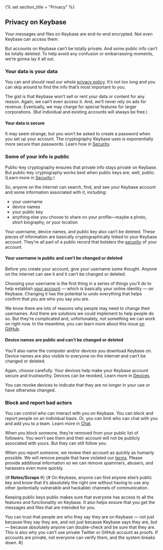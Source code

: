 {% set section_title = "Privacy" %}

## Privacy on Keybase  
Your messages and files on Keybase are end-to-end encrypted. Not even Keybase can access them.  

But accounts on Keybase can’t be totally private. And some public info can’t be totally deleted. To help avoid any confusion or embarrassing moments, we’re gonna lay it all out.

### Your data is your data 
You can and should read our whole [privacy policy](https://keybase.io/docs/privacypolicy). It’s not too long and you can skip around to find the info that’s most important to you. 

The gist is that Keybase won’t sell or rent your data or content for any reason. Again, we can’t even access it. And, we’ll never rely on ads for revenue. Eventually, we may charge for special features for larger corporations. (But individual and existing accounts will always be free.)
 
#### Your data is secure
It may seem strange, but you won’t be asked to create a password when you set up your account. The cryptography Keybase uses is exponentially more secure than passwords. Learn how in [Security](/getting-started/security).

### Some of your info is public 
Public-key cryptography ensures that private info stays private on Keybase. But public-key cryptography works best when public keys are, well, public. (Learn more in [Security](getting-started/security).)

So, anyone on the internet can search, find, and see your Keybase account and some information associated with it, including:
* your username 
* device names 
* your public key
* anything else you choose to share on your profile—maybe a photo, short biography, or your location 

Your username, device names, and public key also can’t be deleted. These pieces of information are basically cryptographically linked to your Keybase account. They’re all part of a public record that bolsters the [security](getting-started/security) of your account. 

#### Your username is public and can’t be changed or deleted 
Before you create your account, give your username some thought. Anyone on the internet can see it and it can’t be changed or deleted.

Choosing your username is the first thing in a series of things you’ll do to help establish [your account](/your-account) — which is basically your online identity — on Keybase. Changing it has the potential to undo everything that helps confirm that you are who you say you are. 

We know there are lots of reasons why people may need to change their usernames. And there are solutions we could implement to help people do so. But they’re complicated and, unfortunately, not something we can work on right now. In the meantime, you can learn more about this issue [on GitHub](https://github.com/keybase/keybase-issues/issues/2842#issuecomment-283706335).

#### Device names are public and can’t be changed or deleted
You’ll also name the computer and/or devices you download Keybase on. Device names are also visible to everyone on the internet and can’t be changed or deleted.

Again, choose carefully. Your devices help make your Keybase account secure and trustworthy. Devices can be revoked, Learn more in [Devices](/account/devices).

You can revoke devices to indicate that they are no longer in your use or have otherwise changed. 

### Block and report bad actors
You can control who can interact with you on Keybase. You can block and report people on an individual basis. Or, you can limit who can chat with you and add you to a team. Learn more in [Chat](chat/blocking).

When you block someone, they’re removed from your public list of followers. You won’t see them and their account will not be publicly associated with yours. But they can still follow you. 

When you report someone, we review their account as quickly as humanly possible. We will remove people that have violated our [terms](https://keybase.io/docs/terms). Please provide additional information so we can remove spammers, abusers, and harassers even more quickly.

{# **Notes/Scraps** #}
{# On Keybase, anyone can find anyone else’s public key and know that it’s absolutely the right one without having to use any other (potentially vulnerable and hackable) channels of communication.

Keeping public keys public makes sure that everyone has access to all the features and functionality on Keybase. It also helps ensure that you get the messages and files that are intended for you.

You can trust that people are who they say they are on Keybase — not just because they say they are, and not just because Keybase says they are, but — because absolutely anyone can double-check and be sure that they are. This is also why you can’t use private Twitter or GitHub account as proofs. If accounts are private, not everyone can verify them, and the system breaks down. #}


